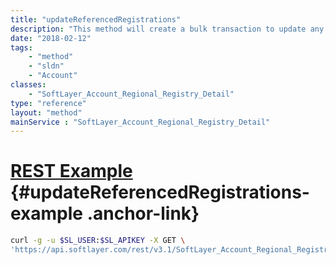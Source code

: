 ```yaml
---
title: "updateReferencedRegistrations"
description: "This method will create a bulk transaction to update any registrations that reference this detail object. It should only be called from a child class such as [SoftLayer_Account_Regional_Registry_Detail_Person](/reference/datatypes/SoftLayer_Account_Regional_Registry_Detail_Person) or [SoftLayer_Account_Regional_Registry_Detail_Network](/reference/datatypes/SoftLayer_Account_Regional_Registry_Detail_Network). The registrations should be in the Open or Registration_Complete status. "
date: "2018-02-12"
tags:
    - "method"
    - "sldn"
    - "Account"
classes:
    - "SoftLayer_Account_Regional_Registry_Detail"
type: "reference"
layout: "method"
mainService : "SoftLayer_Account_Regional_Registry_Detail"
---
```


# [REST Example](#updateReferencedRegistrations-example) <a href="/article/rest/"><i class="fas fa-question"></i></a> {#updateReferencedRegistrations-example .anchor-link} 
```bash
curl -g -u $SL_USER:$SL_APIKEY -X GET \
'https://api.softlayer.com/rest/v3.1/SoftLayer_Account_Regional_Registry_Detail/{SoftLayer_Account_Regional_Registry_DetailID}/updateReferencedRegistrations'
```
